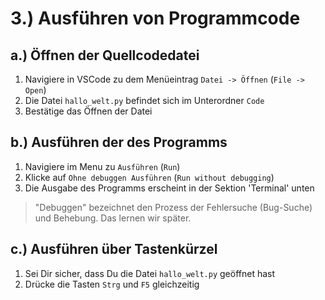 # 3.) Ausführen von Programmcode

## a.) Öffnen der Quellcodedatei

1. Navigiere in VSCode zu dem Menüeintrag `Datei -> Öffnen` (`File -> Open`)
2. Die Datei `hallo_welt.py` befindet sich im Unterordner `Code`
3. Bestätige das Öffnen der Datei

## b.) Ausführen der des Programms

1. Navigiere im Menu zu `Ausführen` (`Run`)  
2. Klicke auf `Ohne debuggen Ausführen` (`Run without debugging`)
3. Die Ausgabe des Programms erscheint in der Sektion 'Terminal' unten

> "Debuggen" bezeichnet den Prozess der Fehlersuche (Bug-Suche) und Behebung. Das lernen wir später.

## c.) Ausführen über Tastenkürzel

1. Sei Dir sicher, dass Du die Datei `hallo_welt.py` geöffnet hast
2. Drücke die Tasten `Strg` und `F5` gleichzeitig 